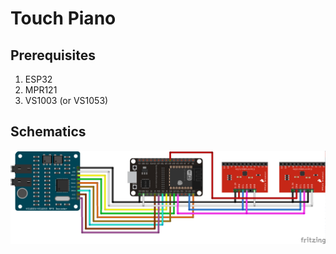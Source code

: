# Touch Piano

## Prerequisites

1. ESP32
2. MPR121
3. VS1003 (or VS1053)

## Schematics

![Piano Schematics](./docs/schematics/touch-piano.png)